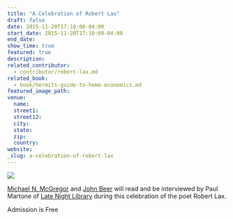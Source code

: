 ```yaml
---
title: "A Celebration of Robert Lax"
draft: false
date: 2015-11-20T17:10:00-04:00
start_date: 2015-11-20T17:10:00-04:00
end_date:
show_time: true
featured: true
description:
related_contributor:
  - contributor/robert-lax.md
related_book:
  - book/hermits-guide-to-home-economics.md
featured_image_path:
venue:
  name:
  street1:
  street12:
  city:
  state:
  zip:
  country:
website:
_slug: a-celebration-of-robert-lax
---
```


[![](http://lh3.googleusercontent.com/58toqCLLq96RKZBf9K9zT7MhX0KNh3qALq3jYGowe1U9NHrcPa9VjQGDQ0bn2xy-evYMm2evmMx1Rpbsl6hWBAxcp2lF=s1200)](/webhook-uploads/1448996026057/robert-lax-2.jpg)

[Michael N. McGregor](http://www.poetryfoundation.org/bio/michael-n-mcgregor) and [John Beer](http://www.poetryfoundation.org/bio/john-beer) will read and be interviewed by Paul Martone of [Late Night Library](http://latenightlibrary.org/) during this celebration of the poet Robert Lax.

Admission is Free

